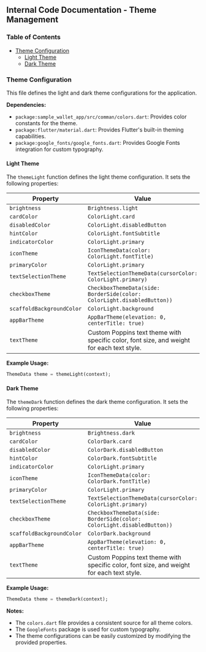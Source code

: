 ## Internal Code Documentation - Theme Management

### Table of Contents

- [Theme Configuration](#theme-configuration)
  - [Light Theme](#light-theme)
  - [Dark Theme](#dark-theme)

### Theme Configuration

This file defines the light and dark theme configurations for the application.

**Dependencies:**

- `package:sample_wallet_app/src/comman/colors.dart`: Provides color constants for the theme.
- `package:flutter/material.dart`: Provides Flutter's built-in theming capabilities.
- `package:google_fonts/google_fonts.dart`: Provides Google Fonts integration for custom typography.

#### Light Theme

The `themeLight` function defines the light theme configuration. It sets the following properties:

| Property                  | Value                                                                                     |
| ------------------------- | ----------------------------------------------------------------------------------------- |
| `brightness`              | `Brightness.light`                                                                        |
| `cardColor`               | `ColorLight.card`                                                                         |
| `disabledColor`           | `ColorLight.disabledButton`                                                               |
| `hintColor`               | `ColorLight.fontSubtitle`                                                                 |
| `indicatorColor`          | `ColorLight.primary`                                                                      |
| `iconTheme`               | `IconThemeData(color: ColorLight.fontTitle)`                                              |
| `primaryColor`            | `ColorLight.primary`                                                                      |
| `textSelectionTheme`      | `TextSelectionThemeData(cursorColor: ColorLight.primary)`                                 |
| `checkboxTheme`           | `CheckboxThemeData(side: BorderSide(color: ColorLight.disabledButton))`                   |
| `scaffoldBackgroundColor` | `ColorLight.background`                                                                   |
| `appBarTheme`             | `AppBarTheme(elevation: 0, centerTitle: true)`                                            |
| `textTheme`               | Custom Poppins text theme with specific color, font size, and weight for each text style. |

**Example Usage:**

```dart
ThemeData theme = themeLight(context);
```

#### Dark Theme

The `themeDark` function defines the dark theme configuration. It sets the following properties:

| Property                  | Value                                                                                     |
| ------------------------- | ----------------------------------------------------------------------------------------- |
| `brightness`              | `Brightness.dark`                                                                         |
| `cardColor`               | `ColorDark.card`                                                                          |
| `disabledColor`           | `ColorDark.disabledButton`                                                                |
| `hintColor`               | `ColorDark.fontSubtitle`                                                                  |
| `indicatorColor`          | `ColorLight.primary`                                                                      |
| `iconTheme`               | `IconThemeData(color: ColorDark.fontTitle)`                                               |
| `primaryColor`            | `ColorLight.primary`                                                                      |
| `textSelectionTheme`      | `TextSelectionThemeData(cursorColor: ColorLight.primary)`                                 |
| `checkboxTheme`           | `CheckboxThemeData(side: BorderSide(color: ColorLight.disabledButton))`                   |
| `scaffoldBackgroundColor` | `ColorDark.background`                                                                    |
| `appBarTheme`             | `AppBarTheme(elevation: 0, centerTitle: true)`                                            |
| `textTheme`               | Custom Poppins text theme with specific color, font size, and weight for each text style. |

**Example Usage:**

```dart
ThemeData theme = themeDark(context);
```

**Notes:**

- The `colors.dart` file provides a consistent source for all theme colors.
- The `GoogleFonts` package is used for custom typography.
- The theme configurations can be easily customized by modifying the provided properties.
